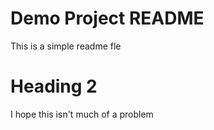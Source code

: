 # Demo Project README

This is a simple readme fle

# Heading 2

I hope this isn't much of a problem
